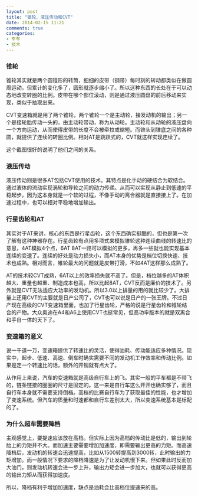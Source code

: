 ```yaml
---
layout: post
title: "锥轮、液压传动和CVT"
date: 2014-02-15 11:21
comments: true
categories: 
- 车车
- 技术
---
```


### 锥轮

锥轮其实就是两个圆锥形的转筒，细细的皮带（钢带）每时刻的转动都类似在做圆周运动，但累计的变化多了，圆形就逐步缩小了。所以这种东西的长处在于可以动态地改变转圈的比例。皮带在哪个部位滚动，则是通过液压圆盘的前后移动来实现，类似于抽取出来。

CVT变速箱就是用了两个锥轮，两个锥轮一个是主动轮，接发动机的输出；另一个是接轮胎传动一头的，由主动轮带动，称为从动轮。主动轮和从动轮的液压盘向一个方向运动，从而使得皮带的长度不会被牵拉或缩短。而锥头到锥底之间的各种圆，就提供了连续的转圈比例。相对AT是跳跃式的，CVT就这样实现连续了。

这个截图很好的说明了他们之间的关系。

### 液压传动

液压传动则是很多AT包括CVT使用的技术。其特点是化手动的硬结合为软结合。通过液体的流动实现涡轮和导轮之间的动力传递。从而可以实现从静止到低速的平稳起步，因为这本身就是一个软的过程，不像手动的离合器就是直接接上了。在加速过程中，也可以相对平稳地增加输出。

### 行星齿轮和AT

其实对于AT来讲，核心的东西是行星齿轮，这个东西确实挺酷的，但也是第一次了解有这种神器存在。行星齿轮有点用多项式来模拟锥轮这种连续曲线的转速比的意思，4AT模拟4个点，6AT 8AT一路可以模拟的更多，再多一些就也能实现基本连续的变速了。连续的好处是动力损失小，而AT本身的优势是档位切换快速、技术也成熟。相对而言，锥轮最大的问题就是皮带打滑，不如4AT这样那么成熟了。

AT的技术较CVT成熟，6AT以上的效率损失就不高了。但是，档位越多的AT体积越大、重量也越重、制造成本也高，所以比起8AT，CVT反而是廉价的技术了。另外就是CVT无法适应大功率的发动机。所以3.0以上排量的用的就比较少了。大排量上还用CVT的主要就是日产公司了，CVT也可以说是日产的一张王牌。不过日产现在高级的CVT变速箱里面，也加了行星齿轮，严格的说是行星齿轮和锥轮结合的产物。大众奥迪在A4和A6上使用CVT也挺常见，但高功率版本的就是双离合和手自一体的天下了。

### 变速箱的意义

说一千道一万，变速箱提供了转速比的灵活，使得油耗、传动能适应多种情况。现实中，起步、低速、高速、倒车时确实需要不同的发动机工作效率和传动比例。如果是定一个转速比的话，额外的开销就有点大了。

从作用上来说，汽车的变速箱就是高级自行车上的飞。其实一般的平车都是不带飞的，链条链接的圈圈的尺寸是固定的。这一来是自行车这么开开也确实够了，而且自行车本身就不需要支持倒档。高档的比赛自行车为了获取最佳的性能，也才增加了变速系统。但汽车的质量和时速都和自行车差别太大，所以变速系统基本是标配的了。

### 为什么超车需要降档

主观感觉上，要提速应该放在高档。但实际上因为高档的传动比是低的，输出到轮胎上的力矩并不大。而加速主要需要增加加速度，即需要输出更高的力矩。而高速降档后，发动机的转速会迅速提高，比如从1500转提高到3000转，此时输出的力矩增加。而一般情况下要求的降档降速是为了让发动机慢下来。但如果此时反而加大油门，则发动机转速会进一步上升，输出力矩会进一步加大，也就可以获得更高的输出力矩从而获得加速度。

所以，降档有利于增加加速度，缺点是油耗会比高档位提速来的高。
